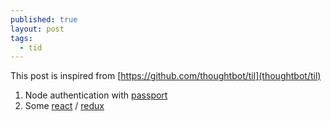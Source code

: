 ```yaml
---
published: true
layout: post
tags:
  - tid
---
```

This post is inspired from [https://github.com/thoughtbot/til](thoughtbot/til)

1. Node authentication with [passport](http://passportjs.org/docs)
2. Some [react](https://facebook.github.io/react/) / [redux](http://redux.js.org/)
